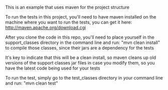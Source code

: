 This is an example that uses maven for the project structure

To run the tests in this project, you'll need to have maven installed on the machine where you want to run the tests, you can get it here: http://maven.apache.org/download.cgi

After you clone the code in this repo, you'll need to place yourself in the support_classes directory in the command line and run: "mvn clean install" to compile those classes, since their jars are a dependency for the tests

It's key to indicate that this will be a clean install, so maven cleans up old versions of the support classes jar files in case you modify them, so you have the latest code being used for your tests

To run the test, simply go to the test_classes directory in your command line and run: "mvn clean test"

